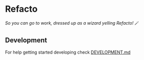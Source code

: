 # Refacto

_So you can go to work, dressed up as a wizard yelling Refacto!_ 🪄

## Development

For help getting started developing check [DEVELOPMENT.md](DEVELOPMENT.md)
